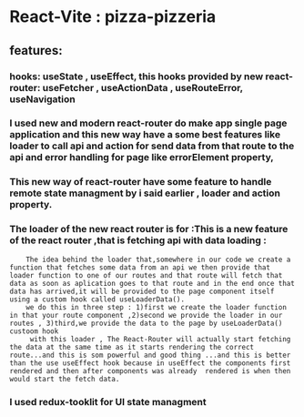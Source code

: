 # React-Vite : pizza-pizzeria

## features:
### hooks: useState , useEffect, this hooks provided by new react-router: useFetcher , useActionData , useRouteError, useNavigation
### I used new and modern react-router do make app single page application and this new way have a some best features like loader to call api and action for send data from that route to the api  and error handling for page like errorElement property, 
### This new way of react-router have some feature to handle remote state managment by i said earlier , loader and action property.
### The loader of the new react router is for :This is a new feature of the react router ,that is fetching api with data loading :
        The idea behind the loader that,somewhere in our code we create a function that fetches some data from an api we then provide that loader function to one of our routes and that route will fetch that data as soon as aplication goes to that route and in the end once that data has arrived,it will be provided to the page component itself using a custom hook called useLoaderData().
        we do this in three step : 1)first we create the loader function in that your route component ,2)second we provide the loader in our routes , 3)third,we provide the data to the page by useLoaderData() custoom hook
         with this loader , The React-Router will actually start fetching the data at the same time as it starts rendering the correct route...and this is som powerful and good thing ...and this is better than the use useEffect hook because in useEffect the components first rendered and then after components was already  rendered is when then  would start the fetch data.
### I used redux-tooklit for UI state managment 

